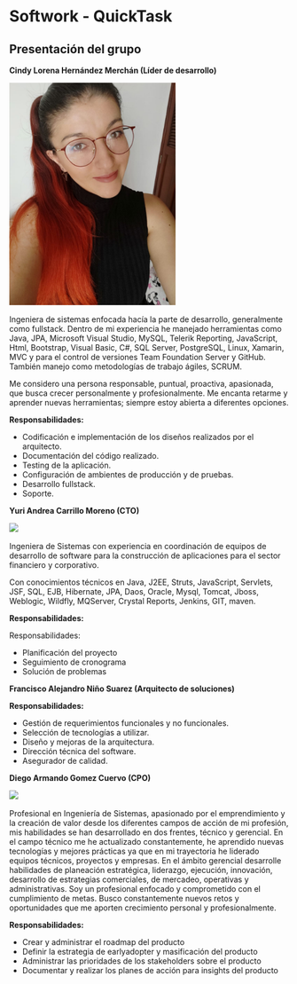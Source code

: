 <h1>Softwork - QuickTask</h1>

<h2>Presentación del grupo</h2>

<b>Cindy Lorena Hernández Merchán (Líder de desarrollo)</b>

<p align="left"> <img src="https://github.com/IngSwEspec2030/QuickStart/blob/master/WhatsApp%20Image%202020-08-07%20at%207.31.39%20PM.jpeg" width="300"/></p> 


Ingeniera de sistemas enfocada hacía la parte de desarrollo, generalmente como fullstack. Dentro de mi experiencia he manejado herramientas como Java, JPA, Microsoft Visual Studio, MySQL, Telerik Reporting, JavaScript, Html, Bootstrap, Visual Basic, C#, SQL Server, PostgreSQL, Linux, Xamarin, MVC y para el control de versiones Team Foundation Server y GitHub. También manejo como metodologías de trabajo ágiles, SCRUM.

Me considero una persona responsable, puntual, proactiva, apasionada, que busca crecer personalmente y profesionalmente. Me encanta retarme y aprender nuevas herramientas; siempre estoy abierta a diferentes opciones.

<b>Responsabilidades:</b>
  - Codificación e implementación de los diseños realizados por el arquitecto.
  - Documentación del código realizado.
  - Testing de la aplicación.
  - Configuración de ambientes de producción y de pruebas.
  - Desarrollo fullstack.
  - Soporte.
  
<b>Yuri Andrea Carrillo Moreno (CTO)</b>

<p align="left"> <img src="https://github.com/IngSwEspec2030/QuickTask/blob/master/20200813_182003%20(1).jpg" width="300"/></p> 


Ingeniera de Sistemas con experiencia en coordinación de equipos de desarrollo de software para la construcción de aplicaciones para el sector financiero y corporativo. 

Con conocimientos técnicos en  Java, J2EE, Struts, JavaScript, Servlets, JSF, SQL, EJB, Hibernate, JPA, Daos, Oracle, Mysql, Tomcat, Jboss, Weblogic, Wildfly, MQServer, Crystal Reports, Jenkins, GIT, maven.

<b>Responsabilidades:</b>

Responsabilidades:
  -  Planificación del proyecto
  -  Seguimiento de cronograma
  -  Solución de problemas

<b>Francisco Alejandro Niño Suarez (Arquitecto de soluciones)</b>

<b>Responsabilidades:</b>
 - Gestión de requerimientos funcionales y no funcionales.
 - Selección de tecnologías a utilizar.
 - Diseño y mejoras de la arquitectura.
 - Dirección técnica del software.
 - Asegurador de calidad.

<b>Diego Armando Gomez Cuervo (CPO)</b>

<p align="left"> <img src="https://avatars2.githubusercontent.com/u/1482074?s=460&u=104af5fa3617a34e84ce2383b94066572abcbfbe&v=4" width="300"/></p> 

Profesional en Ingeniería de Sistemas, apasionado por el emprendimiento y la creación de valor desde los diferentes campos de acción de mi profesión, mis habilidades se han desarrollado en dos frentes, técnico y gerencial. En el campo técnico me he actualizado constantemente, he aprendido nuevas tecnologías y mejores prácticas ya que en mi trayectoria he liderado equipos técnicos, proyectos y empresas. En el ámbito gerencial desarrolle habilidades de planeación estratégica, liderazgo, ejecución, innovación, desarrollo de estrategias comerciales, de mercadeo, operativas y administrativas. Soy un profesional enfocado y comprometido con el cumplimiento de metas. Busco constantemente nuevos retos y oportunidades que me aporten crecimiento personal y profesionalmente.

<b>Responsabilidades:</b>

<ul>
  <li>Crear y administrar el roadmap del producto</li>
  <li>Definir la estrategia de earlyadopter y masificación del producto</li>
  <li>Administrar las prioridades de los stakeholders sobre el producto</li>
  <li>Documentar y realizar los planes de acción para insights del producto</li>
</ul>
